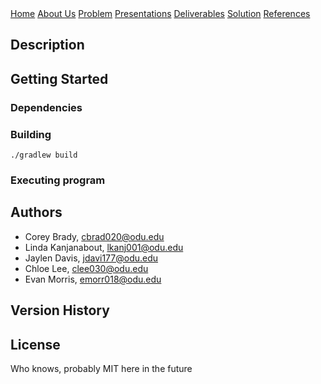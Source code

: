 <div class="button-group">
    <a href="./" class="button primary">Home</a>
    <a href="./about-us.html" class="button">About Us</a>
    <a href="./problem.html" class="button">Problem</a>
    <a href="./presentations.html" class="button">Presentations</a>
    <a href="./deliverables.html" class="button">Deliverables</a>
    <a href="./solution.html" class="button">Solution</a>
    <a href="./references.html" class="button">References</a>


</div>

## Description

## Getting Started

### Dependencies


### Building

```
./gradlew build
```

### Executing program


## Authors

* Corey Brady, [cbrad020@odu.edu](mailto:cbrad020@odu.edu)
* Linda Kanjanabout, [lkanj001@odu.edu](mailto:lkanj001@odu.edu)
* Jaylen Davis, [jdavi177@odu.edu](mailto:jdavi177@odu.edu)
* Chloe Lee, [clee030@odu.edu](mailto:clee030@odu.edu) 
* Evan Morris, [emorr018@odu.edu](mailto:emorr018@odu.edu) 

## Version History


## License

Who knows, probably MIT here in the future

